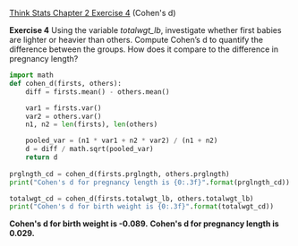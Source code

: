 [Think Stats Chapter 2 Exercise 4](http://greenteapress.com/thinkstats2/html/thinkstats2003.html#toc24) (Cohen's d)

**Exercise 4**   Using the variable *totalwgt_lb*, investigate whether first babies are lighter or heavier than others. Compute Cohen’s d to quantify the difference between the groups. How does it compare to the difference in pregnancy length?

```python
import math
def cohen_d(firsts, others):
    diff = firsts.mean() - others.mean()

    var1 = firsts.var()
    var2 = others.var()
    n1, n2 = len(firsts), len(others)

    pooled_var = (n1 * var1 + n2 * var2) / (n1 + n2)
    d = diff / math.sqrt(pooled_var)
    return d
    
prglngth_cd = cohen_d(firsts.prglngth, others.prglngth)
print("Cohen's d for pregnancy length is {0:.3f}".format(prglngth_cd))

totalwgt_cd = cohen_d(firsts.totalwgt_lb, others.totalwgt_lb)
print("Cohen's d for birth weight is {0:.3f}".format(totalwgt_cd))
```
**Cohen's d for birth weight is -0.089.**
**Cohen's d for pregnancy length is 0.029.**
